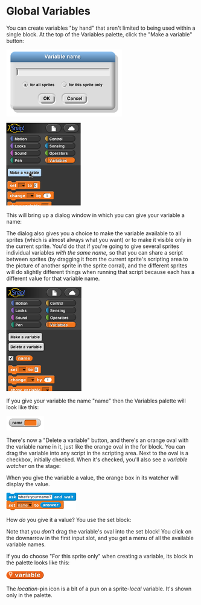 # Global Variables

You can create variables "by hand" that aren't limited to being used within a single block. At the top of the Variables palette, click the
"Make a variable" button:

![](assets/images/image96.png)
<!--{width="306px" height="177px"} -->
![](assets/images/image97.png)
<!--{width="197px" height="218px"} -->
This will bring up a dialog window in
which you can give your variable a name:

The dialog also gives you a choice to make the variable available to all
sprites (which is almost always what you want) or to make it visible
only in the current sprite. You'd do that if you're going to give
several sprites individual variables *with the same name,* so that you
can share a script between sprites (by dragging it from the current
sprite's scripting area to the picture of another sprite in the sprite
corral), and the different sprites will do slightly different things
when running that script because each has a different value for that
variable name.

![](assets/images/image98.png)
<!--{width="159px" height="220px"} -->
If you give your variable the name "name" then the Variables palette will look like this:

![](assets/images/image99.png)
<!--{width="100px" height="39px"} -->
There's now a "Delete a variable" button, and there's
an orange oval with the variable name in it, just like the orange oval
in the for block. You can drag the variable into any script in the
scripting area. Next to the oval is a checkbox, initially checked. When
it's checked, you'll also see a *variable watcher* on the stage:

When you give the variable a value, the orange box in its watcher will
display the value.

![](assets/images/image100.png)
<!--{width="185px" height="46px"} -->
How *do* you give it a value? You use the
set block:

Note that you *don't* drag the variable's oval into the set block! You
click on the downarrow in the first input slot, and you get a menu of
all the available variable names.

If you do choose "For this sprite only" when creating a variable, its
block in the palette looks like this:

![MacintoshHD:Users:bh:Desktop:local-var.png](assets/images/image101.png)
<!--{width="0.6583333333333333in" height="0.14166666666666666in"} -->
 The *location*-pin icon is a bit of a
pun on a sprite-*local* variable. It's shown only in the palette.
